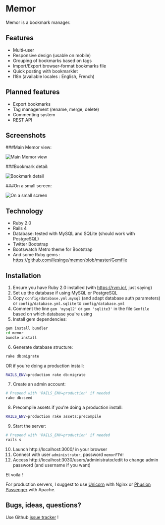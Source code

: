 Memor
=====

Memor is a bookmark manager.

Features
--------

* Multi-user
* Responsive design (usable on mobile)
* Grouping of bookmarks based on tags
* Import/Export browser-format bookmarks file
* Quick posting with bookmarklet
* I18n (available locales : English, French)

Planned features
----------------

* Export bookmarks
* Tag management (rename, merge, delete)
* Commenting system
* REST API

Screenshots
-----------

###Main Memor view:

![Main Memor view](http://www.ndre.gr/memor/memor1.png "Main Memor view")

###Bookmark detail:

![Bookmark detail](http://www.ndre.gr/memor/memor2.png "Bookmark detail")

###On a small screen:

![On a small screen](http://www.ndre.gr/memor/memor3.png "On a small screen")

Technology
----------

* Ruby 2.0
* Rails 4
* Database: tested with MySQL and SQLite (should work with PostgreSQL)
* Twitter Bootstrap
* Bootswatch Metro theme for Bootstrap
* And some Ruby gems : https://github.com/ilesinge/memor/blob/master/Gemfile

Installation
------------

1. Ensure you have Ruby 2.0 installed (with https://rvm.io/, just saying)
2. Set up the database if using MySQL or PostgreSQL
3. Copy `config/database.yml.mysql` (and adapt database auth parameters) or `config/database.yml.sqlite` to `config/database.yml`
4. Comment the line `gem 'mysql2'` or `gem 'sqlite3'` in the file `Gemfile` based on which database you're using 
5. Install gem dependencies:
```sh
gem install bundler
cd memor
bundle install
```
6. Generate database structure:
```sh
rake db:migrate
```
OR if you're doing a production install:
```sh
RAILS_ENV=production rake db:migrate
```
7. Create an admin account:
```sh
# Prepend with 'RAILS_ENV=production' if needed
rake db:seed
```
8. Precompile assets if you're doing a production install:
```sh
RAILS_ENV=production rake assets:precompile
```
9. Start the server:
```sh
# Prepend with 'RAILS_ENV=production' if needed
rails s
```
10. Launch http://localhost:3000/ in your browser
11. Connect with user `administrator`, password `memorFTW!`
12. Access http://localhost:3030/users/administrator/edit to change admin password (and username if you want)

Et voilà !

For production servers, I suggest to use [Unicorn](http://unicorn.bogomips.org/) with Nginx or [Phusion Passenger](https://www.phusionpassenger.com/) with Apache.

Bugs, ideas, questions?
----------------------

Use Github [issue tracker](https://github.com/ilesinge/memor/issues) !
